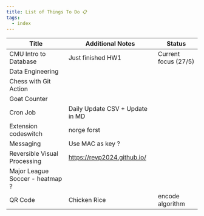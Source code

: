 ```yaml
---
title: List of Things To Do 📋
tags:
  - index
---
```


| Title                           | Additional Notes                | Status               |
| ------------------------------- | ------------------------------- | -------------------- |
| CMU Intro to Database           | Just finished HW1               | Current focus (27/5) |
| Data Engineering                |                                 |                      |
| Chess with Git Action           |                                 |                      |
| Goat Counter                    |                                 |                      |
| Cron Job                        | Daily Update CSV + Update in MD |                      |
| Extension codeswitch            | norge forst                     |                      |
| Messaging                       | Use MAC as key ?                |                      |
| Reversible Visual Processing    | https://revp2024.github.io/     |                      |
| Major League Soccer - heatmap ? |                                 |                      |
| QR Code                         | Chicken Rice                    | encode algorithm     |
